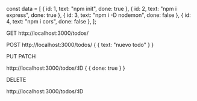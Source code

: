 const data = [
{ id: 1, text: "npm init", done: true },
{ id: 2, text: "npm i express", done: true },
{ id: 3, text: "npm i -D nodemon", done: false },
{ id: 4, text: "npm i cors", done: false },
];

GET http://localhost:3000/todos/

POST http://localhost:3000/todos/
{
{ text: "nuevo todo" }
}

PUT
PATCH

http://localhost:3000/todos/:ID
{
{ done: true }
}

DELETE

http://localhost:3000/todos/:ID
